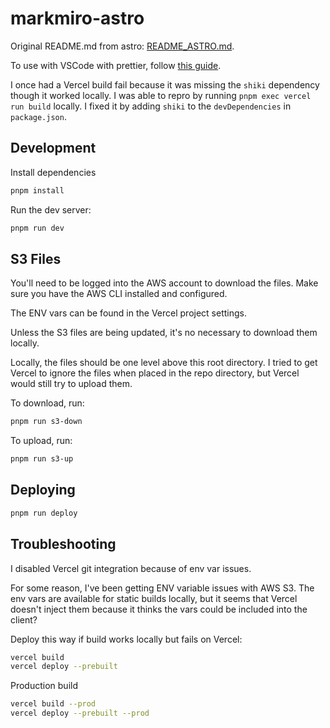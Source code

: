 # markmiro-astro

Original README.md from astro: [README_ASTRO.md](README_ASTRO.md).

To use with VSCode with prettier, follow [this guide](https://github.com/withastro/prettier-plugin-astro/blob/main/README.md#using-in-vs-code).

I once had a Vercel build fail because it was missing the `shiki` dependency though it worked locally. I was able to repro by running `pnpm exec vercel run build` locally. I fixed it by adding `shiki` to the `devDependencies` in `package.json`.

## Development

Install dependencies

```sh
pnpm install
```

Run the dev server:

```sh
pnpm run dev
```

## S3 Files

You'll need to be logged into the AWS account to download the files. Make sure you have the AWS CLI installed and configured.

The ENV vars can be found in the Vercel project settings.

Unless the S3 files are being updated, it's no necessary to download them locally.

Locally, the files should be one level above this root directory. I tried to get Vercel to ignore the files when placed in the repo directory, but Vercel would still try to upload them.

To download, run:

```sh
pnpm run s3-down
```

To upload, run:

```sh
pnpm run s3-up
```

## Deploying

```sh
pnpm run deploy
```

## Troubleshooting

I disabled Vercel git integration because of env var issues.

For some reason, I've been getting ENV variable issues with AWS S3. The env vars are available for static builds locally, but it seems that Vercel doesn't inject them because it thinks the vars could be included into the client?

Deploy this way if build works locally but fails on Vercel:

```sh
vercel build
vercel deploy --prebuilt
```

Production build

```sh
vercel build --prod
vercel deploy --prebuilt --prod
```
